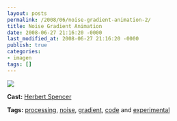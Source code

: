 ```yaml
---
layout: posts
permalink: /2008/06/noise-gradient-animation-2/
title: Noise Gradient Animation
date: 2008-06-27 21:16:20 -0000
last_modified_at: 2008-06-27 21:16:20 -0000
publish: true
categories:
- imagen
tags: []
---
```

[![](http://i.vimeocdn.com/video/57278912_200x150.jpg)](http://vimeo.com/1244578)

**Cast:** [Herbert Spencer](http://vimeo.com/hspencer)

**Tags:** [processing](http://vimeo.com/tag:processing), [noise](http://vimeo.com/tag:noise), [gradient](http://vimeo.com/tag:gradient), [code](http://vimeo.com/tag:code) and [experimental](http://vimeo.com/tag:experimental)
